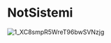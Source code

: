 # NotSistemi
![1_XC8smpR5WreT96bwSVNzjg](https://user-images.githubusercontent.com/45681252/80972200-833dfa80-8e26-11ea-8ca4-7ecbb26c1819.gif)
